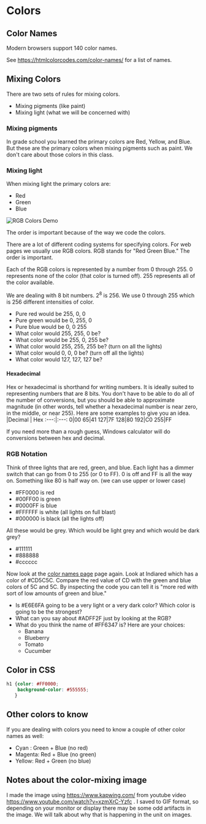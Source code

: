# Colors

## Color Names

Modern browsers support 140 color names.  

See https://htmlcolorcodes.com/color-names/ for a list of names.

## Mixing Colors

There are two sets of rules for mixing colors.

* Mixing pigments (like paint)
* Mixing light (what we will be concerned with)

### Mixing pigments

In grade school you learned the primary colors are Red, Yellow, and Blue.  But these are the primary colors when mixing pigments such as paint.  We don't care about those colors in this class.

### Mixing light

When mixing light the primary colors are:

* Red
* Green
* Blue

![RGB Colors Demo](images/rgb.gif)

The order is important because of the way we code the colors.

There are a lot of different coding systems for specifying colors.  For web pages we usually use RGB colors.  RGB stands for "Red Green Blue."  The order is important.

Each of the RGB colors is represented by a number from 0 through 255.  0 represents none of the color (that color is turned off).  255 represents all of the color available.

We are dealing with 8 bit numbers.  2<sup>8</sup> is 256.  We use 0 through 255 which is 256 different intensities of color.

* Pure red would be 255, 0, 0
* Pure green would be 0, 255, 0
* Pure blue would be 0, 0  255
* What color would 255, 255, 0 be?
* What color would be 255, 0, 255 be?
* What color would 255, 255, 255 be? (turn on all the lights)
* What color would 0, 0, 0 be? (turn off all the lights)
* What color would 127, 127, 127 be?

#### Hexadecimal

Hex or hexadecimal is shorthand for writing numbers.  It is ideally suited to representing numbers that are 8 bits.  You don't have to be able to do all of the number of conversions, but you should be able to approximate magnitude (in other words, tell whether a hexadecimal number is near zero, in the middle, or near 255).  Here are some examples to give you an idea.
|Decimal | Hex
:---:|:---:
0|00
65|41
127|7F
128|80
192|C0
255|FF

If you need more than a rough guess, Windows calculator will do conversions between hex and decimal.

### RGB Notation

Think of three lights that are red, green, and blue.  Each light has a dimmer switch that can go from 0 to 255 (or 0 to FF).  0 is off and FF is all the way on.  Something like 80 is half way on.  (we can use upper or lower case)

* #FF0000 is red
* #00FF00 is green
* #0000FF is blue
* #FFFFFF is white (all lights on full blast)
* #000000 is black (all the lights off)

All these would be grey.  Which would be light grey and which would be dark grey?

* #111111
* #888888
* #cccccc

Now look at the [color names page](https://htmlcolorcodes.com/color-names/) page again.  Look at Indiared which has a color of #CD5C5C. Compare the red value of CD with the green and blue colors of 5C and 5C.  By inspecting the code you can tell it is "more red with sort of low amounts of green and blue."

* Is #E6E6FA going to be a very light or a very dark color?  Which color is going to be the strongest?
* What can you say about #ADFF2F just by looking at the RGB?
* What do you think the name of #FF6347 is?  Here are your choices:
  * Banana
  * Blueberry
  * Tomato
  * Cucumber

## Color in CSS

```css
h1 {color: #FF0000;
    background-color: #555555;
   }
```

## Other colors to know

If you are dealing with colors you need to know a couple of other color names as well:

* Cyan : Green + Blue (no red)
* Magenta: Red + Blue (no green)
* Yellow: Red + Green (no blue)

## Notes about the color-mixing image

I made the image using https://www.kapwing.com/ from youtube video https://www.youtube.com/watch?v=xzmXrC-Yzfc .  I saved to GIF format, so depending on your monitor or display there may be some odd artifacts in the image.  We will talk about why that is happening in the unit on images.
